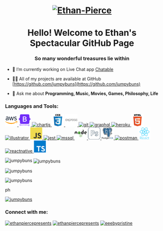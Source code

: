 
<h1 align="center"> <a href="https://ibb.co/3Tbq3cy"><img src="https://i.ibb.co/ZfrPjx6/Ethan-Pierce.gif" alt="Ethan-Pierce" border="0"></a></h1>

<h1 align="center">Hello! Welcome to Ethan's Spectacular GitHub Page</h1>
<h3 align="center">So many wonderful treasures lie within</h3>

- 🔭 I’m currently working on Live Chat app [Chatable](https://adoring-wright-0eba98.netlify.app/)

- 👨‍💻 All of my projects are available at GitHub [https://github.com/jumpybuns](https://github.com/jumpybuns)

- 💬 Ask me about **Programming, Music, Movies, Games, Philosophy, Life**


<h3 align="left">Languages and Tools:</h3>
<p align="left"> <a href="https://aws.amazon.com" target="_blank"> <img src="https://raw.githubusercontent.com/devicons/devicon/master/icons/amazonwebservices/amazonwebservices-original-wordmark.svg" alt="aws" width="40" height="40"/> </a> <a href="https://getbootstrap.com" target="_blank"> <img src="https://raw.githubusercontent.com/devicons/devicon/master/icons/bootstrap/bootstrap-plain-wordmark.svg" alt="bootstrap" width="40" height="40"/> </a> <a href="https://www.chartjs.org" target="_blank"> <img src="https://www.chartjs.org/media/logo-title.svg" alt="chartjs" width="40" height="40"/> </a> <a href="https://www.w3schools.com/css/" target="_blank"> <img src="https://raw.githubusercontent.com/devicons/devicon/master/icons/css3/css3-original-wordmark.svg" alt="css3" width="40" height="40"/> </a> <a href="https://expressjs.com" target="_blank"> <img src="https://raw.githubusercontent.com/devicons/devicon/master/icons/express/express-original-wordmark.svg" alt="express" width="40" height="40"/> </a> <a href="https://git-scm.com/" target="_blank"> <img src="https://www.vectorlogo.zone/logos/git-scm/git-scm-icon.svg" alt="git" width="40" height="40"/> </a> <a href="https://graphql.org" target="_blank"> <img src="https://www.vectorlogo.zone/logos/graphql/graphql-icon.svg" alt="graphql" width="40" height="40"/> </a> <a href="https://heroku.com" target="_blank"> <img src="https://www.vectorlogo.zone/logos/heroku/heroku-icon.svg" alt="heroku" width="40" height="40"/> </a> <a href="https://www.w3.org/html/" target="_blank"> <img src="https://raw.githubusercontent.com/devicons/devicon/master/icons/html5/html5-original-wordmark.svg" alt="html5" width="40" height="40"/> </a> <a href="https://www.adobe.com/in/products/illustrator.html" target="_blank"> <img src="https://www.vectorlogo.zone/logos/adobe_illustrator/adobe_illustrator-icon.svg" alt="illustrator" width="40" height="40"/> </a> <a href="https://developer.mozilla.org/en-US/docs/Web/JavaScript" target="_blank"> <img src="https://raw.githubusercontent.com/devicons/devicon/master/icons/javascript/javascript-original.svg" alt="javascript" width="40" height="40"/> </a> <a href="https://jestjs.io" target="_blank"> <img src="https://www.vectorlogo.zone/logos/jestjsio/jestjsio-icon.svg" alt="jest" width="40" height="40"/> </a> <a href="https://www.microsoft.com/en-us/sql-server" target="_blank"> <img src="https://cdn.worldvectorlogo.com/logos/microsoft-sql-server.svg" alt="mssql" width="40" height="40"/> </a> <a href="https://nodejs.org" target="_blank"> <img src="https://raw.githubusercontent.com/devicons/devicon/master/icons/nodejs/nodejs-original-wordmark.svg" alt="nodejs" width="40" height="40"/> </a> <a href="https://www.photoshop.com/en" target="_blank"> <img src="https://raw.githubusercontent.com/devicons/devicon/master/icons/photoshop/photoshop-line.svg" alt="photoshop" width="40" height="40"/> </a> <a href="https://www.postgresql.org" target="_blank"> <img src="https://raw.githubusercontent.com/devicons/devicon/master/icons/postgresql/postgresql-original-wordmark.svg" alt="postgresql" width="40" height="40"/> </a> <a href="https://postman.com" target="_blank"> <img src="https://www.vectorlogo.zone/logos/getpostman/getpostman-icon.svg" alt="postman" width="40" height="40"/> </a> <a href="https://reactjs.org/" target="_blank"> <img src="https://raw.githubusercontent.com/devicons/devicon/master/icons/react/react-original-wordmark.svg" alt="react" width="40" height="40"/> </a> <a href="https://reactnative.dev/" target="_blank"> <img src="https://reactnative.dev/img/header_logo.svg" alt="reactnative" width="40" height="40"/> </a> <a href="https://www.typescriptlang.org/" target="_blank"> <img src="https://raw.githubusercontent.com/devicons/devicon/master/icons/typescript/typescript-original.svg" alt="typescript" width="40" height="40"/> </a> </p>

<p><img align="left" src="https://github-readme-stats.vercel.app/api/top-langs?username=jumpybuns&show_icons=true&locale=en&layout=compact" alt="jumpybuns" /></p>

<p>&nbsp;<img align="center" src="https://github-readme-stats.vercel.app/api?username=jumpybuns&show_icons=true&locale=en" alt="jumpybuns" /></p>

<p><img align="center" src="https://github-readme-streak-stats.herokuapp.com/?user=jumpybuns&" alt="jumpybuns" /></p>

<p align="left"> <img src="https://komarev.com/ghpvc/?username=jumpybuns&label=Profile%20views&color=0e75b6&style=flat" alt="jumpybuns" /> </p>
ph
<p align="left"> <a href="https://github.com/ryo-ma/github-profile-trophy"><img src="https://github-profile-trophy.vercel.app/?username=jumpybuns" alt="jumpybuns" /></a> </p>


<h3 align="left">Connect with me:</h3>
<p align="left">
<a href="https://twitter.com/ethanpiercepresents" target="blank"><img align="center" src="https://cdn.jsdelivr.net/npm/simple-icons@3.0.1/icons/twitter.svg" alt="ethanpiercepresents" height="30" width="40" /></a>
<a href="https://linkedin.com/in/ethanpiercepresents" target="blank"><img align="center" src="https://cdn.jsdelivr.net/npm/simple-icons@3.0.1/icons/linkedin.svg" alt="ethanpiercepresents" height="30" width="40" /></a>
<a href="https://instagram.com/eeebypristine" target="blank"><img align="center" src="https://cdn.jsdelivr.net/npm/simple-icons@3.0.1/icons/instagram.svg" alt="eeebypristine" height="30" width="40" /></a>
</p>


